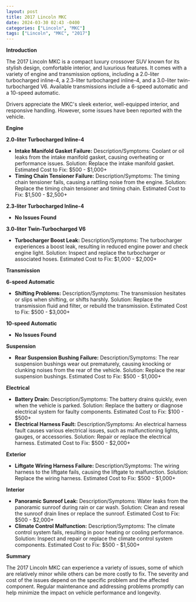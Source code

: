 ```yaml
---
layout: post
title: 2017 Lincoln MKC
date: 2024-03-30 02:43 -0400
categories: ["Lincoln", "MKC"]
tags: ["Lincoln", "MKC", "2017"]
---
```

**Introduction**

The 2017 Lincoln MKC is a compact luxury crossover SUV known for its stylish design, comfortable interior, and luxurious features. It comes with a variety of engine and transmission options, including a 2.0-liter turbocharged inline-4, a 2.3-liter turbocharged inline-4, and a 3.0-liter twin-turbocharged V6. Available transmissions include a 6-speed automatic and a 10-speed automatic.

Drivers appreciate the MKC's sleek exterior, well-equipped interior, and responsive handling. However, some issues have been reported with the vehicle.

**Engine**

**2.0-liter Turbocharged Inline-4**

* **Intake Manifold Gasket Failure:** Description/Symptoms: Coolant or oil leaks from the intake manifold gasket, causing overheating or performance issues. Solution: Replace the intake manifold gasket. Estimated Cost to Fix: $500 - $1,000+
* **Timing Chain Tensioner Failure:** Description/Symptoms: The timing chain tensioner fails, causing a rattling noise from the engine. Solution: Replace the timing chain tensioner and timing chain. Estimated Cost to Fix: $1,500 - $2,500+

**2.3-liter Turbocharged Inline-4**

* **No Issues Found**

**3.0-liter Twin-Turbocharged V6**

* **Turbocharger Boost Leak:** Description/Symptoms: The turbocharger experiences a boost leak, resulting in reduced engine power and check engine light. Solution: Inspect and replace the turbocharger or associated hoses. Estimated Cost to Fix: $1,000 - $2,000+

**Transmission**

**6-speed Automatic**

* **Shifting Problems:** Description/Symptoms: The transmission hesitates or slips when shifting, or shifts harshly. Solution: Replace the transmission fluid and filter, or rebuild the transmission. Estimated Cost to Fix: $500 - $3,000+

**10-speed Automatic**

* **No Issues Found**

**Suspension**

* **Rear Suspension Bushing Failure:** Description/Symptoms: The rear suspension bushings wear out prematurely, causing knocking or clunking noises from the rear of the vehicle. Solution: Replace the rear suspension bushings. Estimated Cost to Fix: $500 - $1,000+

**Electrical**

* **Battery Drain:** Description/Symptoms: The battery drains quickly, even when the vehicle is parked. Solution: Replace the battery or diagnose electrical system for faulty components. Estimated Cost to Fix: $100 - $500+
* **Electrical Harness Fault:** Description/Symptoms: An electrical harness fault causes various electrical issues, such as malfunctioning lights, gauges, or accessories. Solution: Repair or replace the electrical harness. Estimated Cost to Fix: $500 - $2,000+

**Exterior**

* **Liftgate Wiring Harness Failure:** Description/Symptoms: The wiring harness to the liftgate fails, causing the liftgate to malfunction. Solution: Replace the wiring harness. Estimated Cost to Fix: $500 - $1,000+

**Interior**

* **Panoramic Sunroof Leak:** Description/Symptoms: Water leaks from the panoramic sunroof during rain or car wash. Solution: Clean and reseal the sunroof drain lines or replace the sunroof. Estimated Cost to Fix: $500 - $2,000+
* **Climate Control Malfunction:** Description/Symptoms: The climate control system fails, resulting in poor heating or cooling performance. Solution: Inspect and repair or replace the climate control system components. Estimated Cost to Fix: $500 - $1,500+

**Summary**

The 2017 Lincoln MKC can experience a variety of issues, some of which are relatively minor while others can be more costly to fix. The severity and cost of the issues depend on the specific problem and the affected component. Regular maintenance and addressing problems promptly can help minimize the impact on vehicle performance and longevity.
